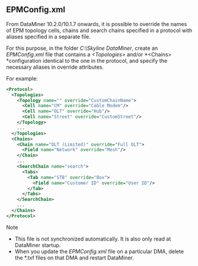 ## EPMConfig.xml

From DataMiner 10.2.0/10.1.7 onwards, it is possible to override the names of EPM topology cells, chains and search chains specified in a protocol with aliases specified in a separate file.

For this purpose, in the folder *C:\\Skyline DataMiner*, create an *EPMConfig.xml* file that contains a *\<Topologies>* and/or *\<Chains> *configuration identical to the one in the protocol, and specify the necessary aliases in override attributes.

For example:

```xml
<Protocol>                                      
  <Topologies>                                    
    <Topology name="" override="CustomChainName">   
      <Cell name="CM" override="Cable Modem"/>        
      <Cell name="OLT" override="Hub"/>               
      <Cell name="Street" override="CustomStreet"/>   
    </Topology>                                     
    ...                                              
  </Topologies>                                   
  <Chains>                                        
    <Chain name="OLT (Limited)" override="Full OLT">
      <Field name="Network" override="Mesh"/>         
    </Chain>                                        
    ...                                              
    <SearchChain name="search">                     
      <Tabs>                                          
        <Tab name="STB" override="Box">                 
          <Field name="Customer ID" override="User ID"/>  
        </Tab>                                          
      </Tabs>                                         
    </SearchChain>                                  
    ...                                              
  </Chains>                                       
</Protocol>                                     
```

> [!NOTE]
> -  This file is not synchronized automatically. It is also only read at DataMiner startup.
> -  When you update the *EPMConfig.xml* file on a particular DMA, delete the \*.txf files on that DMA and restart DataMiner.
>
